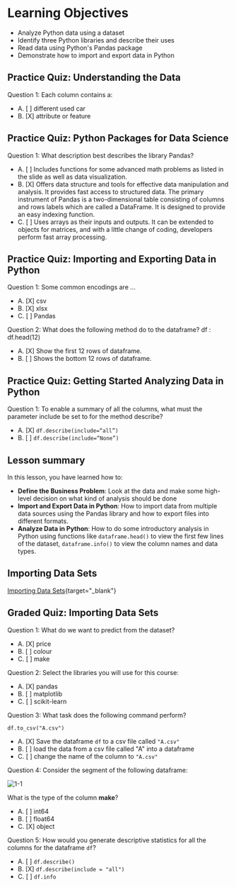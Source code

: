 # Learning Objectives

* Analyze Python data using a dataset
* Identify three Python libraries and describe their uses
* Read data using Python's Pandas package
* Demonstrate how to import and export data in Python

## Practice Quiz: Understanding the Data

Question 1: Each column contains a:

- A. [ ] different used car
- B. [X] attribute or feature

## Practice Quiz: Python Packages for Data Science

Question 1: What description best describes the library Pandas?

- A. [ ] Includes functions for some advanced math problems as listed in the slide as well as data visualization.
- B. [X] Offers data structure and tools for effective data manipulation and analysis. It provides fast access to structured data. The primary instrument of Pandas is a two-dimensional table consisting of columns and rows labels which are called a DataFrame. It is designed to provide an easy indexing function.
- C. [ ] Uses arrays as their inputs and outputs. It can be extended to objects for matrices, and with a little change of coding, developers perform fast array processing.

## Practice Quiz: Importing and Exporting Data in Python

Question 1: Some common encodings are ...

- A. [X] csv
- B. [X] xlsx
- C. [ ] Pandas

Question 2: What does the following method do to the dataframe? df : df.head(12)

- A. [X] Show the first 12 rows of dataframe.
- B. [ ] Shows the bottom 12 rows of dataframe.

## Practice Quiz: Getting Started Analyzing Data in Python

Question 1: To enable a summary of all the columns, what must the parameter include be set to for the method describe?

- A. [X] ```df.describe(include=“all”)```
- B. [ ] ```df.describe(include=“None”)```

## Lesson summary

In this lesson, you have learned how to:

* **Define the Business Problem**: Look at the data and make some high-level decision on what kind of analysis should be done
* **Import and Export Data in Python**: How to import data from multiple data sources using the Pandas library and how to export files into different formats.
* **Analyze Data in Python**: How to do some introductory analysis in Python using functions like ```dataframe.head()``` to view the first few lines of the dataset, ```dataframe.info()``` to view the column names and data types.

## Importing Data Sets

[Importing Data Sets](https://jupyterlab-0-labs-prod-jupyterlab-us-east-1.labs.cognitiveclass.ai/user/eric12345619/doc/tree/labs/DA0101EN/review-introduction.ipynb){target="_blank"}

## Graded Quiz: Importing Data Sets

Question 1: What do we want to predict from the dataset?

- A. [X] price
- B. [ ] colour
- C. [ ] make

Question 2: Select the libraries you will use for this course:

- A. [X] pandas
- B. [ ] matplotlib
- C. [ ] scikit-learn

Question 3: What task does the following command perform?

```df.to_csv("A.csv")```

- A. [X] Save the dataframe ```df``` to a csv file called ```"A.csv"```
- B. [ ] load the data from a csv file called "A" into a dataframe
- C. [ ] change the name of the column to ```"A.csv"```

Question 4: Consider the segment of the following dataframe:

![1-1](https://user-images.githubusercontent.com/17474099/118515277-8b1cc400-b735-11eb-87d0-7f0a6db1e57e.png)

What is the type of the column **make**?

- A. [ ] int64
- B. [ ] float64
- C. [X] object

Question 5: How would you generate descriptive statistics for all the columns for the dataframe ```df```?

- A. [ ] ```df.describe()```
- B. [X] ```df.describe(include = "all")```
- C. [ ] ```df.info```
